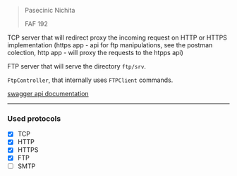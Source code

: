 > Pasecinic Nichita
>
> FAF 192



TCP server that will redirect proxy the incoming request on HTTP or HTTPS implementation (https app - api for ftp manipulations, see the postman colection, http app - will proxy the requests to the htpps api)

FTP server that will serve the directory `ftp/srv`. 

 `FtpController`, that internally uses `FTPClient` commands.

[swagger api documentation](https://app.swaggerhub.com/apis-docs/nichitaa/PR-web-protocols-API/1.1)



------

###  **Used protocols**

- [x] TCP
- [x] HTTP
- [x] HTTPS
- [x] FTP
- [ ] SMTP
